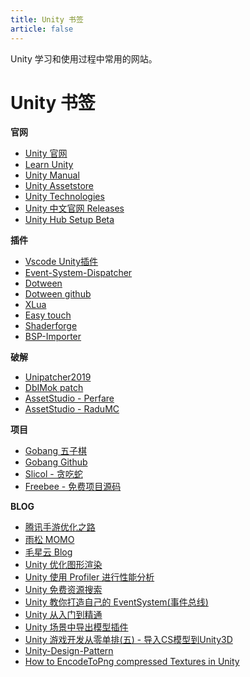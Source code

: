 ```yaml
---
title: Unity 书签
article: false
---
```


Unity 学习和使用过程中常用的网站。

<!-- more -->

# Unity 书签

**官网**

* [Unity 官网](https://unity.com/)
* [Learn Unity](https://learn.unity.com/)
* [Unity Manual](https://docs.unity3d.com/Manual/index.html)
* [Unity Assetstore](https://assetstore.unity.com/)
* [Unity Technologies](https://github.com/Unity-Technologies)
* [Unity 中文官网 Releases](https://unity.cn/releases)
* [Unity Hub Setup Beta](https://public-cdn.cloud.unity3d.com/hub/prod/UnityHubSetupBeta.exe)

**插件**

* [Vscode Unity插件](https://code.visualstudio.com/docs/other/unity)
* [Event-System-Dispatcher](https://assetstore.unity.com/packages/tools/integration/event-system-dispatcher-12715)
* [Dotween](http://dotween.demigiant.com/documentation.php)
* [Dotween github](https://github.com/Demigiant/dotween)
* [XLua](https://github.com/Tencent/xLua/)
* [Easy touch](https://blog.csdn.net/qq_23377827/article/details/80820679)
* [Shaderforge](https://www.acegikmo.com/shaderforge/)
* [BSP-Importer](https://unitylist.com/p/mln/Unity3D-BSP-Importer)

**破解**

* [Unipatcher2019](https://forum.cgpersia.com/f13/unipatcher-v2019-win64-182771/)
* [DbIMok patch](https://forum.cgpersia.com/f13/unipatcher-v2019-win64-182771/index11.html#post1756146)
* [AssetStudio - Perfare](https://github.com/Perfare/AssetStudio/releases)
* [AssetStudio - RaduMC](https://github.com/RaduMC/AssetStudio)

**项目**

* [Gobang 五子棋](http://gobang.light7.cn/#/)
* [Gobang Github](https://github.com/lihongxun945/gobang)
* [Slicol - 贪吃蛇](https://github.com/slicol)
* [Freebee - 免费项目源码](http://freebee.gshero.com/product-category/game/)

**BLOG**

* [腾讯手游优化之路](https://www.infoq.cn/article/tencent-mobile-game-optimization)
* [雨松 MOMO](https://www.xuanyusong.com/)
* [毛星云 Blog](https://blog.csdn.net/poem_qianmo/article/details/53240330)
* [Unity 优化图形渲染](https://www.jianshu.com/p/9ad5e31b4090)
* [Unity 使用 Profiler 进行性能分析](https://www.jianshu.com/p/a7cee5e548cf)
* [Unity 免费资源搜索](https://unitylist.com/)
* [Unity 教你打造自己的 EventSystem(事件总线)](https://www.jianshu.com/p/bf82beb41f7f)
* [Unity 从入门到精通](https://www.bookstack.cn/read/shenjun-unity/1.md)
* [Unity 场景中导出模型插件](https://blog.csdn.net/zcaixzy5211314/article/details/86417776)
* [Unity 游戏开发从零单排(五) - 导入CS模型到Unity3D](https://www.cnblogs.com/llguanli/p/6800061.html)
* [Unity-Design-Pattern](https://github.com/QianMo/Unity-Design-Pattern)
* [How to EncodeToPng compressed Textures in Unity](https://stackoverflow.com/questions/51315918/how-to-encodetopng-compressed-textures-in-unity)